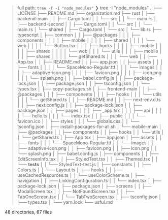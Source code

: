 > full path: `tree -f -I "node_modules"`
❯ tree -I "node_modules"
.
├── LICENSE
├── README.md
├── organization.md
├── rust
│   ├── backend-main
│   │   ├── Cargo.toml
│   │   └── src
│   │       └── main.rs
│   ├── backend-second
│   │   ├── Cargo.toml
│   │   └── src
│   │       └── main.rs
│   └── shared
│       ├── Cargo.toml
│       └── src
│           └── lib.rs
├── typescript
│   ├── common
│   │   ├── @packages
│   │   │   ├── components
│   │   │   │   ├── mobile
│   │   │   │   ├── shared
│   │   │   │   └── web
│   │   │   │       └── Button.tsx
│   │   │   ├── hooks
│   │   │   │   ├── mobile
│   │   │   │   ├── shared
│   │   │   │   └── web
│   │   │   └── utils
│   │   │       ├── mobile
│   │   │       ├── shared
│   │   │       │   └── getShared.ts
│   │   │       └── web
│   │   ├── App.tsx
│   │   ├── README.md
│   │   ├── app.json
│   │   ├── assets
│   │   │   ├── fonts
│   │   │   │   └── SpaceMono-Regular.ttf
│   │   │   └── images
│   │   │       ├── adaptive-icon.png
│   │   │       ├── favicon.png
│   │   │       ├── icon.png
│   │   │       └── splash.png
│   │   ├── babel.config.js
│   │   ├── package-lock.json
│   │   ├── package.json
│   │   ├── tsconfig.json
│   │   └── types.tsx
│   ├── copy-packages.sh
│   ├── frontend-main
│   │   ├── @packages
│   │   │   ├── components
│   │   │   ├── hooks
│   │   │   └── utils
│   │   │       └── getShared.ts
│   │   ├── README.md
│   │   ├── next-env.d.ts
│   │   ├── next.config.js
│   │   ├── package-lock.json
│   │   ├── package.json
│   │   ├── pages
│   │   │   ├── _app.tsx
│   │   │   ├── api
│   │   │   │   └── hello.ts
│   │   │   └── index.tsx
│   │   ├── public
│   │   │   └── favicon.ico
│   │   ├── styles
│   │   │   └── globals.css
│   │   └── tsconfig.json
│   ├── install-packages-for-all.sh
│   └── mobile-main
│       ├── @packages
│       │   ├── components
│       │   ├── hooks
│       │   └── utils
│       │       └── getShared.ts
│       ├── App.tsx
│       ├── app.json
│       ├── assets
│       │   ├── fonts
│       │   │   └── SpaceMono-Regular.ttf
│       │   └── images
│       │       ├── adaptive-icon.png
│       │       ├── favicon.png
│       │       ├── icon.png
│       │       └── splash.png
│       ├── babel.config.js
│       ├── components
│       │   ├── EditScreenInfo.tsx
│       │   ├── StyledText.tsx
│       │   ├── Themed.tsx
│       │   └── __tests__
│       │       └── StyledText-test.js
│       ├── constants
│       │   ├── Colors.ts
│       │   └── Layout.ts
│       ├── hooks
│       │   ├── useCachedResources.ts
│       │   └── useColorScheme.ts
│       ├── navigation
│       │   ├── LinkingConfiguration.ts
│       │   └── index.tsx
│       ├── package-lock.json
│       ├── package.json
│       ├── screens
│       │   ├── ModalScreen.tsx
│       │   ├── NotFoundScreen.tsx
│       │   ├── TabOneScreen.tsx
│       │   └── TabTwoScreen.tsx
│       ├── tsconfig.json
│       ├── types.tsx
│       └── yarn.lock
└── usful.md

48 directories, 67 files